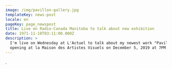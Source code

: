 ```yaml
---
image: /img/pavillon-gallery.jpg
templateKey: news-post
locale: en
pageKey: page_newspost
title: Live on Radio-Canada Manitoba to talk about new exhibition
date: 1971-11-18T03:11:00.000Z
description: >
  I'm live on Wednesday at L'Actuel to talk about my newest work "Pavillon"
  opening at la Maison des Artistes Visuels on December 5, 2019 at 7PM.
---
```

.

